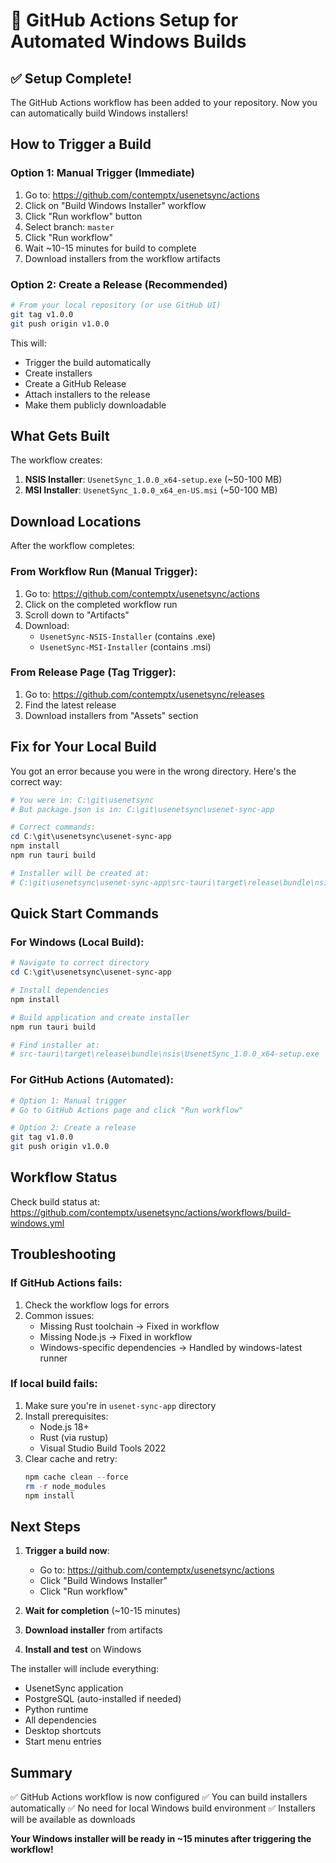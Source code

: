 # 🚀 GitHub Actions Setup for Automated Windows Builds

## ✅ Setup Complete!

The GitHub Actions workflow has been added to your repository. Now you can automatically build Windows installers!

## How to Trigger a Build

### Option 1: Manual Trigger (Immediate)
1. Go to: https://github.com/contemptx/usenetsync/actions
2. Click on "Build Windows Installer" workflow
3. Click "Run workflow" button
4. Select branch: `master`
5. Click "Run workflow"
6. Wait ~10-15 minutes for build to complete
7. Download installers from the workflow artifacts

### Option 2: Create a Release (Recommended)
```bash
# From your local repository (or use GitHub UI)
git tag v1.0.0
git push origin v1.0.0
```

This will:
- Trigger the build automatically
- Create installers
- Create a GitHub Release
- Attach installers to the release
- Make them publicly downloadable

## What Gets Built

The workflow creates:
1. **NSIS Installer**: `UsenetSync_1.0.0_x64-setup.exe` (~50-100 MB)
2. **MSI Installer**: `UsenetSync_1.0.0_x64_en-US.msi` (~50-100 MB)

## Download Locations

After the workflow completes:

### From Workflow Run (Manual Trigger):
1. Go to: https://github.com/contemptx/usenetsync/actions
2. Click on the completed workflow run
3. Scroll down to "Artifacts"
4. Download:
   - `UsenetSync-NSIS-Installer` (contains .exe)
   - `UsenetSync-MSI-Installer` (contains .msi)

### From Release Page (Tag Trigger):
1. Go to: https://github.com/contemptx/usenetsync/releases
2. Find the latest release
3. Download installers from "Assets" section

## Fix for Your Local Build

You got an error because you were in the wrong directory. Here's the correct way:

```powershell
# You were in: C:\git\usenetsync
# But package.json is in: C:\git\usenetsync\usenet-sync-app

# Correct commands:
cd C:\git\usenetsync\usenet-sync-app
npm install
npm run tauri build

# Installer will be created at:
# C:\git\usenetsync\usenet-sync-app\src-tauri\target\release\bundle\nsis\UsenetSync_1.0.0_x64-setup.exe
```

## Quick Start Commands

### For Windows (Local Build):
```powershell
# Navigate to correct directory
cd C:\git\usenetsync\usenet-sync-app

# Install dependencies
npm install

# Build application and create installer
npm run tauri build

# Find installer at:
# src-tauri\target\release\bundle\nsis\UsenetSync_1.0.0_x64-setup.exe
```

### For GitHub Actions (Automated):
```bash
# Option 1: Manual trigger
# Go to GitHub Actions page and click "Run workflow"

# Option 2: Create a release
git tag v1.0.0
git push origin v1.0.0
```

## Workflow Status

Check build status at:
https://github.com/contemptx/usenetsync/actions/workflows/build-windows.yml

## Troubleshooting

### If GitHub Actions fails:
1. Check the workflow logs for errors
2. Common issues:
   - Missing Rust toolchain → Fixed in workflow
   - Missing Node.js → Fixed in workflow  
   - Windows-specific dependencies → Handled by windows-latest runner

### If local build fails:
1. Make sure you're in `usenet-sync-app` directory
2. Install prerequisites:
   - Node.js 18+
   - Rust (via rustup)
   - Visual Studio Build Tools 2022
3. Clear cache and retry:
   ```powershell
   npm cache clean --force
   rm -r node_modules
   npm install
   ```

## Next Steps

1. **Trigger a build now**:
   - Go to: https://github.com/contemptx/usenetsync/actions
   - Click "Build Windows Installer"
   - Click "Run workflow"

2. **Wait for completion** (~10-15 minutes)

3. **Download installer** from artifacts

4. **Install and test** on Windows

The installer will include everything:
- UsenetSync application
- PostgreSQL (auto-installed if needed)
- Python runtime
- All dependencies
- Desktop shortcuts
- Start menu entries

## Summary

✅ GitHub Actions workflow is now configured
✅ You can build installers automatically
✅ No need for local Windows build environment
✅ Installers will be available as downloads

**Your Windows installer will be ready in ~15 minutes after triggering the workflow!**